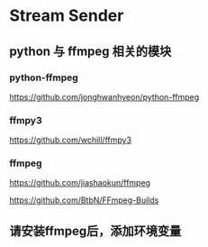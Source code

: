 # Stream Sender


## python 与 ffmpeg 相关的模块
### python-ffmpeg

https://github.com/jonghwanhyeon/python-ffmpeg

### ffmpy3

https://github.com/wchill/ffmpy3

### ffmpeg
https://github.com/jiashaokun/ffmpeg

https://github.com/BtbN/FFmpeg-Builds

## 请安装ffmpeg后，添加环境变量